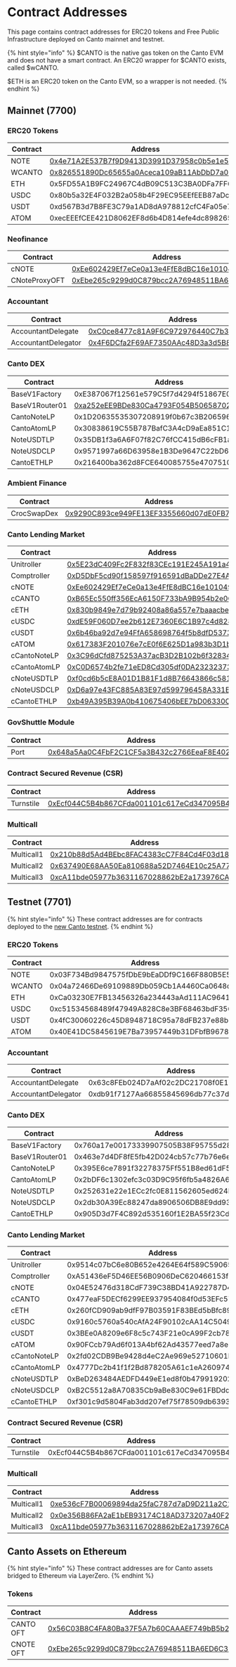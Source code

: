 # Contract Addresses

This page contains contract addresses for ERC20 tokens and Free Public Infrastructure deployed on Canto mainnet and testnet.

{% hint style="info" %}
$CANTO is the native gas token on the Canto EVM and does not have a smart contract. An ERC20 wrapper for $CANTO exists, called $wCANTO.

$ETH is an ERC20 token on the Canto EVM, so a wrapper is not needed.
{% endhint %}

## Mainnet (7700)

### ERC20 Tokens

| Contract | Address                                                                                                              |
| -------- | -------------------------------------------------------------------------------------------------------------------- |
| NOTE     | [0x4e71A2E537B7f9D9413D3991D37958c0b5e1e503](https://tuber.build/address/0x4e71A2E537B7f9D9413D3991D37958c0b5e1e503) |
| WCANTO   | [0x826551890Dc65655a0Aceca109aB11AbDbD7a07B](https://tuber.build/address/0x826551890Dc65655a0Aceca109aB11AbDbD7a07B) |
| ETH      | 0x5FD55A1B9FC24967C4dB09C513C3BA0DFa7FF687                                                                           |
| USDC     | 0x80b5a32E4F032B2a058b4F29EC95EEfEEB87aDcd                                                                           |
| USDT     | 0xd567B3d7B8FE3C79a1AD8dA978812cfC4Fa05e75                                                                           |
| ATOM     | 0xecEEEfCEE421D8062EF8d6b4D814efe4dc898265                                                                           |

### Neofinance

| Contract      | Address                                                                                                              |
| ------------- | -------------------------------------------------------------------------------------------------------------------- |
| cNOTE         | [0xEe602429Ef7eCe0a13e4FfE8dBC16e101049504C](https://tuber.build/address/0xEe602429Ef7eCe0a13e4FfE8dBC16e101049504C) |
| CNoteProxyOFT | [0xEbe265c9299d0C879bcc2A76948511BA6ED6C36D](https://tuber.build/address/0xEbe265c9299d0C879bcc2A76948511BA6ED6C36D) |

### Accountant

| Contract            | Address                                                                                                              |
| ------------------- | -------------------------------------------------------------------------------------------------------------------- |
| AccountantDelegate  | [0xC0ce8477c81A9F6C972976440C7b3305C37432f3](https://tuber.build/address/0xC0ce8477c81A9F6C972976440C7b3305C37432f3) |
| AccountantDelegator | [0x4F6DCfa2F69AF7350AAc48D3a3d5B8D03b5378AA](https://tuber.build/address/0x4F6DCfa2F69AF7350AAc48D3a3d5B8D03b5378AA) |

### Canto DEX

| Contract       | Address                                                                                                              |
| -------------- | -------------------------------------------------------------------------------------------------------------------- |
| BaseV1Factory  | 0xE387067f12561e579C5f7d4294f51867E0c1cFba                                                                           |
| BaseV1Router01 | [0xa252eEE9BDe830Ca4793F054B506587027825a8e](https://tuber.build/address/0xa252eEE9BDe830Ca4793F054B506587027825a8e) |
| CantoNoteLP    | 0x1D20635535307208919f0b67c3B2065965A85aA9                                                                           |
| CantoAtomLP    | 0x30838619C55B787BafC3A4cD9aEa851C1cfB7b19                                                                           |
| NoteUSDTLP     | 0x35DB1f3a6A6F07f82C76fCC415dB6cFB1a7df833                                                                           |
| NoteUSDCLP     | 0x9571997a66D63958e1B3De9647C22bD6b9e7228c                                                                           |
| CantoETHLP     | 0x216400ba362d8FCE640085755e47075109718C8B                                                                           |

### Ambient Finance

| Contract    | Address                                                                                                              |
| ----------- | -------------------------------------------------------------------------------------------------------------------- |
| CrocSwapDex | [0x9290C893ce949FE13EF3355660d07dE0FB793618](https://tuber.build/address/0x9290C893ce949FE13EF3355660d07dE0FB793618) |

### Canto Lending Market

| Contract     | Address                                                                                                              |
| ------------ | -------------------------------------------------------------------------------------------------------------------- |
| Unitroller   | [0x5E23dC409Fc2F832f83CEc191E245A191a4bCc5C](https://tuber.build/address/0x5E23dC409Fc2F832f83CEc191E245A191a4bCc5C) |
| Comptroller  | [0xD5DbF5cd90f158597f916591dBaDDe27E4A4d4Cf](https://tuber.build/address/0xD5DbF5cd90f158597f916591dBaDDe27E4A4d4Cf) |
| cNOTE        | [0xEe602429Ef7eCe0a13e4FfE8dBC16e101049504C](https://tuber.build/address/0xEe602429Ef7eCe0a13e4FfE8dBC16e101049504C) |
| cCANTO       | [0xB65Ec550ff356EcA6150F733bA9B954b2e0Ca488](https://tuber.build/address/0xB65Ec550ff356EcA6150F733bA9B954b2e0Ca488) |
| cETH         | [0x830b9849e7d79b92408a86a557e7baaacbec6030](https://tuber.build/address/0x830b9849E7D79B92408a86A557e7baAACBeC6030) |
| cUSDC        | [0xdE59F060D7ee2b612E7360E6C1B97c4d8289Ca2e](https://tuber.build/address/0xdE59F060D7ee2b612E7360E6C1B97c4d8289Ca2e) |
| cUSDT        | [0x6b46ba92d7e94FfA658698764f5b8dfD537315A9](https://tuber.build/address/0x6b46ba92d7e94FfA658698764f5b8dfD537315A9) |
| cATOM        | [0x617383F201076e7cE0f6E625D1a983b3D1bd277A](https://tuber.build/address/0x617383F201076e7cE0f6E625D1a983b3D1bd277A) |
| cCantoNoteLP | [0x3C96dCfd875253A37acB3D2B102b6f328349b16B](https://tuber.build/address/0x3C96dCfd875253A37acB3D2B102b6f328349b16B) |
| cCantoAtomLP | [0xC0D6574b2fe71eED8Cd305df0DA2323237322557](https://tuber.build/address/0xC0D6574b2fe71eED8Cd305df0DA2323237322557) |
| cNoteUSDTLP  | [0xf0cd6b5cE8A01D1B81F1d8B76643866c5816b49F](https://tuber.build/address/0xf0cd6b5cE8A01D1B81F1d8B76643866c5816b49F) |
| cNoteUSDCLP  | [0xD6a97e43FC885A83E97d599796458A331E580800](https://tuber.build/address/0xD6a97e43FC885A83E97d599796458A331E580800) |
| cCantoETHLP  | [0xb49A395B39A0b410675406bEE7bD06330CB503E3](https://tuber.build/address/0xb49A395B39A0b410675406bEE7bD06330CB503E3) |

### GovShuttle Module

| Contract | Address                                                                                                              |
| -------- | -------------------------------------------------------------------------------------------------------------------- |
| Port     | [0x648a5Aa0C4FbF2C1CF5a3B432c2766EeaF8E402d](https://tuber.build/address/0x648a5Aa0C4FbF2C1CF5a3B432c2766EeaF8E402d) |

### Contract Secured Revenue (CSR)

| Contract  | Address                                                                                                              |
| --------- | -------------------------------------------------------------------------------------------------------------------- |
| Turnstile | [0xEcf044C5B4b867CFda001101c617eCd347095B44](https://tuber.build/address/0xEcf044C5B4b867CFda001101c617eCd347095B44) |

### Multicall

| Contract   | Address                                                                                                              |
| ---------- | -------------------------------------------------------------------------------------------------------------------- |
| Multicall1 | [0x210b88d5Ad4BEbc8FAC4383cC7F84Cd4F03d18c6](https://tuber.build/address/0x210b88d5Ad4BEbc8FAC4383cC7F84Cd4F03d18c6) |
| Multicall2 | [0x637490E68AA50Ea810688a52D7464E10c25A77c1](https://tuber.build/address/0x637490E68AA50Ea810688a52D7464E10c25A77c1) |
| Multicall3 | [0xcA11bde05977b3631167028862bE2a173976CA11](https://tuber.build/address/0xcA11bde05977b3631167028862bE2a173976CA11) |

## Testnet (7701)

{% hint style="info" %}
These contract addresses are for contracts deployed to the [new Canto testnet](testnet.md).
{% endhint %}

### ERC20 Tokens

| Contract | Address                                    |
| -------- | ------------------------------------------ |
| NOTE     | 0x03F734Bd9847575fDbE9bEaDDf9C166F880B5E5f |
| WCANTO   | 0x04a72466De69109889Db059Cb1A4460Ca0648d9D |
| ETH      | 0xCa03230E7FB13456326a234443aAd111AC96410A |
| USDC     | 0xc51534568489f47949A828C8e3BF68463bdF3566 |
| USDT     | 0x4fC30060226c45D8948718C95a78dFB237e88b40 |
| ATOM     | 0x40E41DC5845619E7Ba73957449b31DFbfB9678b2 |

### Accountant

| Contract            | Address                                    |
| ------------------- | ------------------------------------------ |
| AccountantDelegate  | 0x63c8FEb024D7aAf02c2DC21708f0E17EB0b03F67 |
| AccountantDelegator | 0xdb91f7127Aa66855845696db77c37d1b6bEAd2db |

### Canto DEX

| Contract       | Address                                    |
| -------------- | ------------------------------------------ |
| BaseV1Factory  | 0x760a17e00173339907505B38F95755d28810570C |
| BaseV1Router01 | 0x463e7d4DF8fE5fb42D024cb57c77b76e6e74417a |
| CantoNoteLP    | 0x395E6ce7891f32278375Ff551B8ed61dF5579fE3 |
| CantoAtomLP    | 0x2bDF6c1302efc3c03D9C95f6fb5a4826A6bD964b |
| NoteUSDTLP     | 0x252631e22e1ECc2fc0E811562605ed624B7E31d5 |
| NoteUSDCLP     | 0x2db30A39Ec88247da8906506DB8E9dd933A5C775 |
| CantoETHLP     | 0x905D3d7F4C892d535160f1E2BA55f23Cd306718b |

### Canto Lending Market

| Contract     | Address                                    |
| ------------ | ------------------------------------------ |
| Unitroller   | 0x9514c07bC6e80B652e4264E64f589C59065C231f |
| Comptroller  | 0xA51436eF5D46EE56B0906DeC620466153f7fb77e |
| cNOTE        | 0x04E52476d318CdF739C38BD41A922787D441900c |
| cCANTO       | 0x477eaF5DECf6299EE937954084f0d53EFc57346F |
| cETH         | 0x260fCD909ab9dfF97B03591F83BEd5bBfc89A571 |
| cUSDC        | 0x9160c5760a540cAfA24F90102cAA14C50497d5b7 |
| cUSDT        | 0x3BEe0A8209e6F8c5c743F21e0cA99F2cb780D0D8 |
| cATOM        | 0x90FCcb79Ad6f013A4bf62Ad43577eed7a8eb961B |
| cCantoNoteLP | 0x2fd02CDB9Be9428d4eC2Ae969e52710601E219C6 |
| cCantoAtomLP | 0x4777Dc2b41f1f2Bd878205A61c1eA2609749928C |
| cNoteUSDTLP  | 0xBeD263484AEDFD449eE1ed8f0b4799192026E190 |
| cNoteUSDCLP  | 0xB2C5512a8A70835Cb9aBe830C9e61FBDdcd1dC81 |
| cCantoETHLP  | 0xf301c9d5804Fab3dd207ef75f78509db6393f37F |

### Contract Secured Revenue (CSR)

| Contract  | Address                                    |
| --------- | ------------------------------------------ |
| Turnstile | 0xEcf044C5B4b867CFda001101c617eCd347095B44 |

### Multicall

| Contract   | Address                                                                                                                      |
| ---------- | ---------------------------------------------------------------------------------------------------------------------------- |
| Multicall1 | [0xe536cF7B00069894da25faC787d7aD9D211a2C1A](https://testnet.tuber.build/address/0xe536cF7B00069894da25faC787d7aD9D211a2C1A) |
| Multicall2 | [0x0e356B86FA2aE1bEB93174C18AD373207a40F2A3](https://testnet.tuber.build/address/0x0e356B86FA2aE1bEB93174C18AD373207a40F2A3) |
| Multicall3 | [0xcA11bde05977b3631167028862bE2a173976CA11](https://testnet.tuber.build/address/0xcA11bde05977b3631167028862bE2a173976CA11) |

## Canto Assets on Ethereum

{% hint style="info" %}
These contract addresses are for Canto assets bridged to Ethereum via LayerZero.
{% endhint %}

### Tokens

| Contract  | Address                                                                                                               |
| --------- | --------------------------------------------------------------------------------------------------------------------- |
| CANTO OFT | [0x56C03B8C4FA80Ba37F5A7b60CAAAEF749bB5b220](https://etherscan.io/address/0x56c03b8c4fa80ba37f5a7b60caaaef749bb5b220) |
| CNOTE OFT | [0xEbe265c9299d0C879bcc2A76948511BA6ED6C36D](https://etherscan.io/address/0xebe265c9299d0c879bcc2a76948511ba6ed6c36d) |
